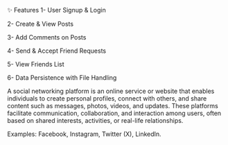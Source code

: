 ✨ Features
1- User Signup & Login

2- Create & View Posts

3- Add Comments on Posts

4- Send & Accept Friend Requests

5- View Friends List

6- Data Persistence with File Handling

A social networking platform is an online service or website that enables individuals to create personal profiles, connect with others, and share content such as messages, photos, videos, and updates. These platforms facilitate communication, collaboration, and interaction among users, often based on shared interests, activities, or real-life relationships.

Examples: Facebook, Instagram, Twitter (X), LinkedIn.




